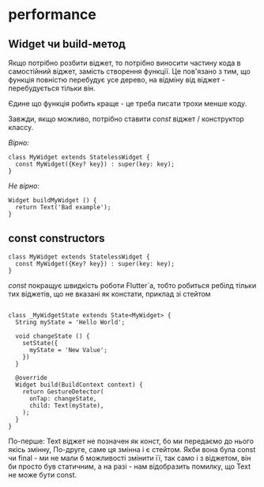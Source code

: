 # performance

## Widget чи build-метод

Якщо потрібно розбити віджет, то потрібно виносити частину кода в самостійний віджет, замість створення функції. Це пов'язано з тим, що функція повністю перебудує усе дерево, на відміну від віджет - перебудується тільки він.

Єдине що функція робить краще - це треба писати трохи менше коду.

Завжди, якщо можливо, потрібно ставити _const_ віджет / конструктор классу.

_Вірно:_

```
class MyWidget extends StatelessWidget {
  const MyWidget({Key? key}) : super(key: key);
}
```

_Не вірно:_

```
Widget buildMyWidget () {
  return Text('Bad example');
}
```

## const constructors

```
class MyWidget extends StatelessWidget {
  const MyWidget({Key? key}) : super(key: key);
}
```

_const_ покращує швидкість роботи Flutter`a, тобто робиться ребілд тільки тих віджетів, що не вказані як констати, приклад зі стейтом

```

class _MyWidgetState extends State<MyWidget> {
  String myState = 'Hello World';

  void changeState () {
    setState({
      myState = 'New Value';
    })
  }

  @override
  Widget build(BuildContext context) {
    return GestureDetector(
      onTap: changeState,
      child: Text(myState),
    );
  }
}

```

По-перше: Text віджет не позначен як конст, бо ми передаємо до нього якісь змінну, По-друге, саме ця змінна і є стейтом. Якби вона була const чи final - ми не мали б можливості змінити її, так само і з віджетом, він би просто був статичним, а на разі - нам відобразить помилку, що Text не може бути const.
